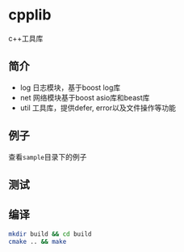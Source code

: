 # cpplib
c++工具库

## 简介

- log
    日志模块，基于boost log库
- net
    网络模块基于boost asio库和beast库
- util
    工具库，提供defer, error以及文件操作等功能

## 例子

查看`sample`目录下的例子

## 测试



## 编译

```sh
mkdir build && cd build
cmake .. && make
```